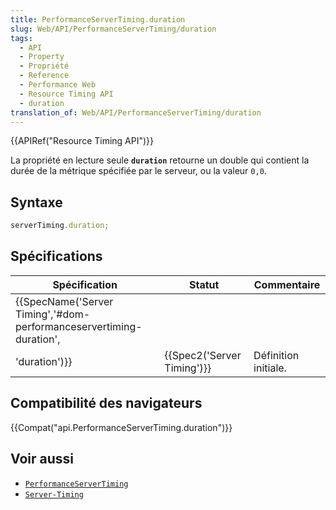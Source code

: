 ```yaml
---
title: PerformanceServerTiming.duration
slug: Web/API/PerformanceServerTiming/duration
tags:
  - API
  - Property
  - Propriété
  - Reference
  - Performance Web
  - Resource Timing API
  - duration
translation_of: Web/API/PerformanceServerTiming/duration
---
```

{{APIRef("Resource Timing API")}}

La propriété en lecture seule **`duration`** retourne un double qui contient la durée de la métrique spécifiée par le serveur, ou la valeur `0,0`.

## Syntaxe

```js
serverTiming.duration;
```

## Spécifications

| Spécification                                                                                                            | Statut                               | Commentaire          |
| ------------------------------------------------------------------------------------------------------------------------ | ------------------------------------ | -------------------- |
| {{SpecName('Server Timing','#dom-performanceservertiming-duration',
        'duration')}} | {{Spec2('Server Timing')}} | Définition initiale. |

## Compatibilité des navigateurs

{{Compat("api.PerformanceServerTiming.duration")}}

## Voir aussi

- [`PerformanceServerTiming`](/fr/docs/Web/API/PerformanceServerTiming)
- [`Server-Timing`](/fr/docs/Web/HTTP/Headers/Server-Timing)
